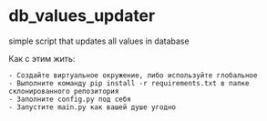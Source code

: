 # db_values_updater
simple script that updates all values in database

Как с этим жить:

    - Создайте виртуальное окружение, либо используйте глобальное
    - Выполните команду pip install -r requirements.txt в папке склонированного репозитория
    - Заполните config.py под себя
    - Запустите main.py как вашей душе угодно
